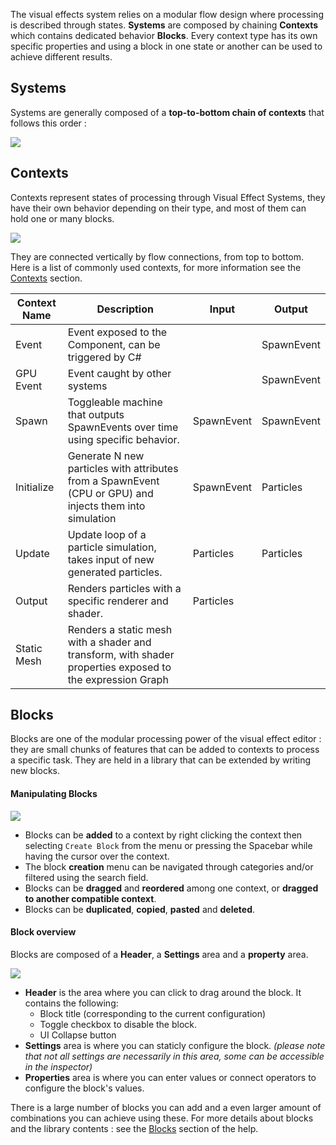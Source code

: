 The visual effects system relies on a modular flow design where processing is described through states. **Systems** are composed by chaining **Contexts** which contains dedicated behavior **Blocks**. Every context type has its own specific properties and using a block in one state or another can be used to achieve different results.

## Systems

Systems are generally composed of a **top-to-bottom chain of contexts** that follows this order : 

![](https://raw.githubusercontent.com/wiki/Unity-Technologies/ScriptableRenderPipeline/Pages/VFXEditor/img/system-contexts.png)

## Contexts

Contexts represent states of processing through Visual Effect Systems, they have their own behavior depending on their type, and most of them can hold one or many blocks.

![](https://raw.githubusercontent.com/wiki/Unity-Technologies/ScriptableRenderPipeline/Pages/VFXEditor/img/contexts.png)

They are connected vertically by flow connections, from top to bottom. Here is a list of commonly used contexts, for more information see the [Contexts]() section.

| Context Name | Description                                                  | Input      | Output     |
| ------------ | ------------------------------------------------------------ | ---------- | ---------- |
| Event        | Event exposed to the Component, can be triggered by C#       |            | SpawnEvent |
| GPU Event    | Event caught by other systems                                |            | SpawnEvent |
| Spawn        | Toggleable machine that outputs SpawnEvents over time using specific behavior. | SpawnEvent | SpawnEvent |
| Initialize   | Generate N new particles with attributes from a SpawnEvent (CPU or GPU) and injects them into simulation | SpawnEvent | Particles  |
| Update       | Update loop of a particle simulation, takes input of new generated particles. | Particles  | Particles  |
| Output       | Renders particles with a specific renderer and shader.       | Particles  |            |
| Static Mesh  | Renders a static mesh with a shader and transform, with shader properties exposed to the expression Graph |            |            |

## Blocks

Blocks are one of the modular processing power of the visual effect editor : they are small chunks of features that can be added to contexts to process a specific task. They are held in a library that can be extended by writing new blocks.

#### Manipulating Blocks

![](https://raw.githubusercontent.com/wiki/Unity-Technologies/ScriptableRenderPipeline/Pages/VFXEditor/img/blocks-create-move-delete.gif)

* Blocks can be **added** to a context by right clicking the context then selecting `Create Block` from the menu or pressing the Spacebar while having the cursor over the context.
* The block **creation** menu can be navigated through categories and/or filtered using the search field.
* Blocks can be **dragged** and **reordered** among one context, or **dragged to another compatible context**.
* Blocks can be **duplicated**, **copied**, **pasted** and **deleted**.

#### Block overview

Blocks are composed of a **Header**, a **Settings** area and a **property** area.

![](https://raw.githubusercontent.com/wiki/Unity-Technologies/ScriptableRenderPipeline/Pages/VFXEditor/img/block.png)

* **Header** is the area where you can click to drag around the block. It contains the following:
  * Block title (corresponding to the current configuration)
  * Toggle checkbox to disable the block.
  * UI Collapse button
* **Settings** area is where you can staticly configure the block. *(please note that not all settings are necessarily in this area, some can be accessible in the inspector)*
* **Properties** area is where you can enter values or connect operators to configure the block's values.

There is a large number of blocks you can add and a even larger amount of combinations you can achieve using these. For more details about blocks and the library contents : see the [Blocks]() section of the help.